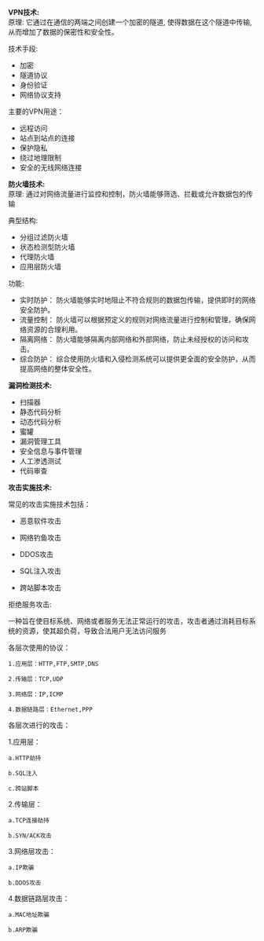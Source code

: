 **VPN技术:**  
原理: 它通过在通信的两端之间创建一个加密的隧道, 使得数据在这个隧道中传输, 从而增加了数据的保密性和安全性。

技术手段:

- 加密
- 隧道协议
- 身份验证
- 网络协议支持

主要的VPN用途：

- 远程访问
- 站点到站点的连接
- 保护隐私
- 绕过地理限制
- 安全的无线网络连接

**防火墙技术:**  
原理: 通过对网络流量进行监控和控制，防火墙能够筛选、拦截或允许数据包的传输

典型结构:

- 分组过滤防火墙
- 状态检测型防火墙
- 代理防火墙
- 应用层防火墙

功能:

- 实时防护： 防火墙能够实时地阻止不符合规则的数据包传输，提供即时的网络安全防护。
- 流量控制： 防火墙可以根据预定义的规则对网络流量进行控制和管理，确保网络资源的合理利用。
- 隔离网络： 防火墙能够隔离内部网络和外部网络，防止未经授权的访问和攻击。
- 综合防护： 综合使用防火墙和入侵检测系统可以提供更全面的安全防护，从而提高网络的整体安全性。

**漏洞检测技术:**  

- 扫描器  
- 静态代码分析  
- 动态代码分析  
- 蜜罐  
- 漏洞管理工具  
- 安全信息与事件管理  
- 人工渗透测试  
- 代码审查  

**攻击实施技术:**  

常见的攻击实施技术包括：

- 恶意软件攻击

- 网络钓鱼攻击

- DDOS攻击

- SQL注入攻击

- 跨站脚本攻击

拒绝服务攻击:

一种旨在使目标系统、网络或者服务无法正常运行的攻击，攻击者通过消耗目标系统的资源，使其超负荷，导致合法用户无法访问服务

各层次使用的协议：

    1.应用层：HTTP,FTP,SMTP,DNS

    2.传输层：TCP,UDP

    3.网络层：IP,ICMP

    4.数据链路层：Ethernet,PPP

各层次进行的攻击：
    
1.应用层：   

    a.HTTP劫持

    b.SQL注入

    c.跨站脚本

2.传输层：

    a.TCP连接劫持

    b.SYN/ACK攻击

3.网络层攻击：

    a.IP欺骗

    b.DDOS攻击

4.数据链路层攻击：

    a.MAC地址欺骗

    b.ARP欺骗